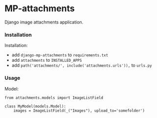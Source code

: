 # MP-attachments

Django image attachments application.

### Installation

Installation:
* add `django-mp-attachments` to `requirements.txt`
* add `attachments` to `INSTALLED_APPS`
* add `path('attachments/', include('attachments.urls')),` to `urls.py`

### Usage
Model:
```
from attachments.models import ImageListField

class MyModel(models.Model):
    images = ImageListField(_("Images"), upload_to='somefolder')
```
